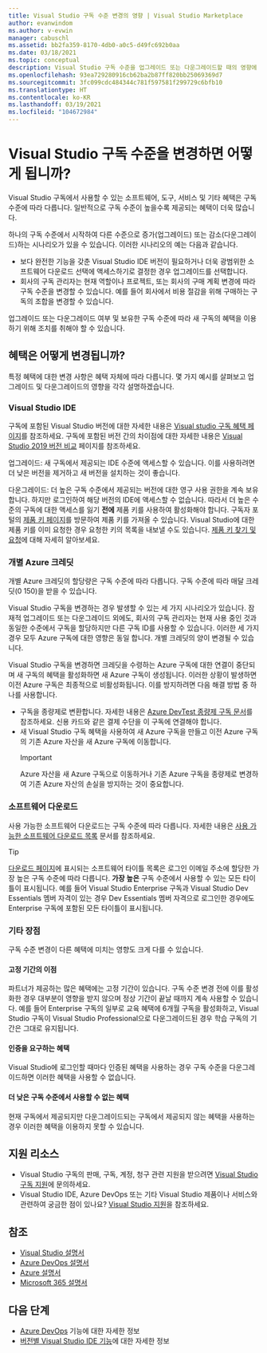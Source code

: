 ```yaml
---
title: Visual Studio 구독 수준 변경의 영향 | Visual Studio Marketplace
author: evanwindom
ms.author: v-evwin
manager: cabuschl
ms.assetid: bb2fa359-8170-4db0-a0c5-d49fc692b0aa
ms.date: 03/18/2021
ms.topic: conceptual
description: Visual Studio 구독 수준을 업그레이드 또는 다운그레이드할 때의 영향에 대해 알아봅니다.
ms.openlocfilehash: 93ea729280916cb62ba2b87ff820bb25069369d7
ms.sourcegitcommit: 3fc099cdc484344c781f597581f299729c6bfb10
ms.translationtype: HT
ms.contentlocale: ko-KR
ms.lasthandoff: 03/19/2021
ms.locfileid: "104672984"
---
```

# <a name="what-happens-when-you-change-visual-studio-subscription-levels"></a>Visual Studio 구독 수준을 변경하면 어떻게 됩니까?
Visual Studio 구독에서 사용할 수 있는 소프트웨어, 도구, 서비스 및 기타 혜택은 구독 수준에 따라 다릅니다.  일반적으로 구독 수준이 높을수록 제공되는 혜택이 더욱 많습니다.  

하나의 구독 수준에서 시작하여 다른 수준으로 증가(업그레이드) 또는 감소(다운그레이드)하는 시나리오가 있을 수 있습니다.  이러한 시나리오의 예는 다음과 같습니다.
- 보다 완전한 기능을 갖춘 Visual Studio IDE 버전이 필요하거나 더욱 광범위한 소프트웨어 다운로드 선택에 액세스하기로 결정한 경우 업그레이드를 선택합니다. 
- 회사의 구독 관리자는 현재 역할이나 프로젝트, 또는 회사의 구매 계획 변경에 따라 구독 수준을 변경할 수 있습니다. 예를 들어 회사에서 비용 절감을 위해 구매하는 구독의 조합을 변경할 수 있습니다.  

업그레이드 또는 다운그레이드 여부 및 보유한 구독 수준에 따라 새 구독의 혜택을 이용하기 위해 조치를 취해야 할 수 있습니다.

## <a name="how-do-my-benefits-change"></a>혜택은 어떻게 변경됩니까?
특정 혜택에 대한 변경 사항은 혜택 자체에 따라 다릅니다.  몇 가지 예시를 살펴보고 업그레이드 및 다운그레이드의 영향을 각각 설명하겠습니다.

### <a name="visual-studio-ide"></a>Visual Studio IDE
구독에 포함된 Visual Studio 버전에 대한 자세한 내용은 [Visual studio 구독 혜택 페이지](https://visualstudio.microsoft.com/vs/benefits/)를 참조하세요. 구독에 포함된 버전 간의 차이점에 대한 자세한 내용은 [Visual Studio 2019 버전 비교](https://visualstudio.microsoft.com/vs/compare/) 페이지를 참조하세요.
 
업그레이드: 새 구독에서 제공되는 IDE 수준에 액세스할 수 있습니다.  이를 사용하려면 더 낮은 버전을 제거하고 새 버전을 설치하는 것이 좋습니다.  

다운그레이드: 더 높은 구독 수준에서 제공되는 버전에 대한 영구 사용 권한을 계속 보유합니다.  하지만 로그인하여 해당 버전의 IDE에 액세스할 수 없습니다. 따라서 더 높은 수준의 구독에 대한 액세스를 잃기 **전에** 제품 키를 사용하여 활성화해야 합니다.  구독자 포털의 [제품 키 페이지](https://my.visualstudio.com/productkeys)를 방문하여 제품 키를 가져올 수 있습니다.  Visual Studio에 대한 제품 키를 이미 요청한 경우 요청한 키의 목록을 내보낼 수도 있습니다. [제품 키 찾기 및 요청](find-keys.md)에 대해 자세히 알아보세요.

### <a name="individual-azure-credits"></a>개별 Azure 크레딧
개별 Azure 크레딧의 할당량은 구독 수준에 따라 다릅니다.  구독 수준에 따라 매달 크레딧($0~$150)을 받을 수 있습니다.  

Visual Studio 구독을 변경하는 경우 발생할 수 있는 세 가지 시나리오가 있습니다.  잠재적 업그레이드 또는 다운그레이드 외에도, 회사의 구독 관리자는 현재 사용 중인 것과 동일한 수준에서 구독을 할당하지만 다른 구독 ID를 사용할 수 있습니다.  이러한 세 가지 경우 모두 Azure 구독에 대한 영향은 동일 합니다. 개별 크레딧의 양이 변경될 수 있습니다. 

Visual Studio 구독을 변경하면 크레딧을 수령하는 Azure 구독에 대한 연결이 중단되며 새 구독의 혜택을 활성화하면 새 Azure 구독이 생성됩니다.  이러한 상황이 발생하면 이전 Azure 구독은 최종적으로 비활성화됩니다.  이를 방지하려면 다음 해결 방법 중 하나를 사용합니다.
- 구독을 종량제로 변환합니다.  자세한 내용은 [Azure DevTest 종량제 구독 문서](vs-azure-payg.md)를 참조하세요.  신용 카드와 같은 결제 수단을 이 구독에 연결해야 합니다. 
- 새 Visual Studio 구독 혜택을 사용하여 새 Azure 구독을 만들고 이전 Azure 구독의 기존 Azure 자산을 새 Azure 구독에 이동합니다. 
  > [!IMPORTANT]
  > Azure 자산을 새 Azure 구독으로 이동하거나 기존 Azure 구독을 종량제로 변경하여 기존 Azure 자산의 손실을 방지하는 것이 중요합니다. 
 
### <a name="software-downloads"></a>소프트웨어 다운로드
사용 가능한 소프트웨어 다운로드는 구독 수준에 따라 다릅니다.  자세한 내용은 [사용 가능한 소프트웨어 다운로드 목록](software-download-list.md) 문서를 참조하세요. 

  > [!TIP] 
  > [다운로드 페이지](https://my.visualstudio.com/downloads)에 표시되는 소프트웨어 타이틀 목록은 로그인 이메일 주소에 할당한 가장 높은 구독 수준에 따라 다릅니다.  **가장 높은** 구독 수준에서 사용할 수 있는 모든 타이틀이 표시됩니다.  예를 들어 Visual Studio Enterprise 구독과 Visual Studio Dev Essentials 멤버 자격이 있는 경우 Dev Essentials 멤버 자격으로 로그인한 경우에도 Enterprise 구독에 포함된 모든 타이틀이 표시됩니다.  

### <a name="other-benefits"></a>기타 장점 
구독 수준 변경이 다른 혜택에 미치는 영향도 크게 다를 수 있습니다.  

#### <a name="benefits-with-a-fixed-length"></a>고정 기간의 이점
파트너가 제공하는 많은 혜택에는 고정 기간이 있습니다.  구독 수준 변경 전에 이를 활성화한 경우 대부분이 영향을 받지 않으며 정상 기간이 끝날 때까지 계속 사용할 수 있습니다.  예를 들어 Enterprise 구독의 일부로 교육 혜택에 6개월 구독을 활성화하고, Visual Studio 구독이 Visual Studio Professional으로 다운그레이드된 경우 학습 구독의 기간은 그대로 유지됩니다.  

#### <a name="benefits-that-require-authentication"></a>인증을 요구하는 혜택
Visual Studio에 로그인할 때마다 인증된 혜택을 사용하는 경우 구독 수준을 다운그레이드하면 이러한 혜택을 사용할 수 없습니다.  

#### <a name="benefits-that-are-not-available-in-lower-subscription-levels"></a>더 낮은 구독 수준에서 사용할 수 없는 혜택
현재 구독에서 제공되지만 다운그레이드되는 구독에서 제공되지 않는 혜택을 사용하는 경우 이러한 혜택을 이용하지 못할 수 있습니다.  

## <a name="support-resources"></a>지원 리소스
- Visual Studio 구독의 판매, 구독, 계정, 청구 관련 지원을 받으려면 [Visual Studio 구독 지원](https://my.visualstudio.com/gethelp)에 문의하세요.
- Visual Studio IDE, Azure DevOps 또는 기타 Visual Studio 제품이나 서비스와 관련하여 궁금한 점이 있나요?  [Visual Studio 지원](https://visualstudio.microsoft.com/support/)을 참조하세요.

## <a name="see-also"></a>참조
- [Visual Studio 설명서](/visualstudio/)
- [Azure DevOps 설명서](/azure/devops/)
- [Azure 설명서](/azure/)
- [Microsoft 365 설명서](/microsoft-365/)

## <a name="next-steps"></a>다음 단계
- [Azure DevOps](https://azure.microsoft.com/services/devops/) 기능에 대한 자세한 정보
- [버전별 Visual Studio IDE 기능](https://visualstudio.microsoft.com/vs/compare/)에 대한 자세한 정보